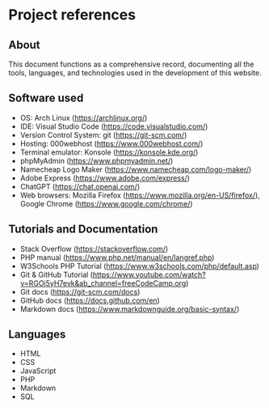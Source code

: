 # Project references

## About

This document functions as a comprehensive record, documenting all the tools, languages, and technologies used in the development of this website.


## Software used

- OS: Arch Linux (https://archlinux.org/)
- IDE: Visual Studio Code (https://code.visualstudio.com/)
- Version Control System: git (https://git-scm.com/)
- Hosting: 000webhost (https://www.000webhost.com/)
- Terminal emulator: Konsole (https://konsole.kde.org/)
- phpMyAdmin (https://www.phpmyadmin.net/)
- Namecheap Logo Maker (https://www.namecheap.com/logo-maker/)
- Adobe Express (https://www.adobe.com/express/)
- ChatGPT (https://chat.openai.com/)
- Web browsers: Mozilla Firefox (https://www.mozilla.org/en-US/firefox/), Google Chrome (https://www.google.com/chrome/)


## Tutorials and Documentation

- Stack Overflow (https://stackoverflow.com/)
- PHP manual (https://www.php.net/manual/en/langref.php)
- W3Schools PHP Tutorial (https://www.w3schools.com/php/default.asp)
- Git & GitHub Tutorial (https://www.youtube.com/watch?v=RGOj5yH7evk&ab_channel=freeCodeCamp.org)
- Git docs (https://git-scm.com/docs)
- GitHub docs (https://docs.github.com/en)
- Markdown docs (https://www.markdownguide.org/basic-syntax/)


## Languages

- HTML
- CSS
- JavaScript
- PHP
- Markdown
- SQL

<icons and fonts>